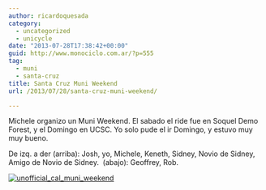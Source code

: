 ```yaml
---
author: ricardoquesada
category:
  - uncategorized
  - unicycle
date: "2013-07-28T17:38:42+00:00"
guid: http://www.monociclo.com.ar/?p=555
tag:
  - muni
  - santa-cruz
title: Santa Cruz Muni Weekend
url: /2013/07/28/santa-cruz-muni-weekend/

---
```

Michele organizo un Muni Weekend. El sabado el ride fue en Soquel Demo Forest, y el Domingo en UCSC. Yo solo pude el ir Domingo, y estuvo muy muy bueno.

De izq. a der (arriba): Josh, yo, Michele, Keneth, Sidney, Novio de Sidney, Amigo de Novio de Sidney.  (abajo): Geoffrey, Rob.

[![unofficial_cal_muni_weekend](http://www.monociclo.com.ar/blog/wp-content/uploads/2013/08/unofficial_cal_muni_weekend-1024x768.jpg)](http://www.monociclo.com.ar/blog/wp-content/uploads/2013/08/unofficial_cal_muni_weekend.jpg)
